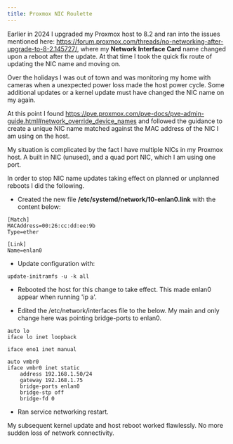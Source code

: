 ```yaml
---
title: Proxmox NIC Roulette
---
```

Earlier in 2024 I upgraded my Proxmox host to 8.2 and ran into the issues mentioned here: <https://forum.proxmox.com/threads/no-networking-after-upgrade-to-8-2.145727/>, where my **Network Interface Card** name changed upon a reboot after the update. At that time I took the quick fix route of updating the NIC name and moving on.

Over the holidays I was out of town and was monitoring my home with cameras when a unexpected power loss made the host power cycle. Some additional updates or a kernel update must have changed the NIC name on my again.

At this point I found <https://pve.proxmox.com/pve-docs/pve-admin-guide.html#network_override_device_names> and followed the guidance to create a unique NIC name matched against the MAC address of the NIC I am using on the host.



My situation is complicated by the fact I have multiple NICs in my Proxmox host. A built in NIC (unused), and a quad port NIC, which I am using one port.

In order to stop NIC name updates taking effect on planned or unplanned reboots I did the following.

* Created the new file **/etc/systemd/network/10-enlan0.link** with the content below:

```shell
[Match]
MACAddress=00:26:cc:dd:ee:9b
Type=ether

[Link]
Name=enlan0
```

* Update configuration with:

```shell
update-initramfs -u -k all
```

* Rebooted the host for this change to take effect. This made enlan0 appear when running 'ip a'.

* Edited the /etc/network/interfaces file to the below. My main and only change here was pointing bridge-ports to enlan0.

```shell
auto lo
iface lo inet loopback

iface eno1 inet manual

auto vmbr0
iface vmbr0 inet static
    address 192.168.1.50/24
    gateway 192.168.1.75
    bridge-ports enlan0
    bridge-stp off
    bridge-fd 0
```

* Ran service networking restart.

My subsequent kernel update and host reboot worked flawlessly. No more sudden loss of network connectivity.
